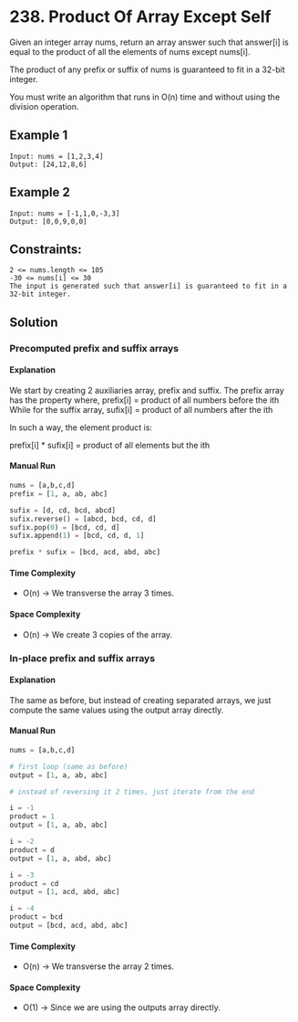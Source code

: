 # 238. Product Of Array Except Self

Given an integer array nums, return an array answer such that answer[i] is equal to the product of all the elements of nums except nums[i].

The product of any prefix or suffix of nums is guaranteed to fit in a 32-bit integer.

You must write an algorithm that runs in O(n) time and without using the division operation.

## Example 1

```shell
Input: nums = [1,2,3,4]
Output: [24,12,8,6]
```

## Example 2

```shell
Input: nums = [-1,1,0,-3,3]
Output: [0,0,9,0,0]
```

## Constraints:

```shell
2 <= nums.length <= 105
-30 <= nums[i] <= 30
The input is generated such that answer[i] is guaranteed to fit in a 32-bit integer.
```

## Solution

### Precomputed prefix and suffix arrays

#### Explanation

We start by creating 2 auxiliaries array, prefix and suffix.
The prefix array has the property where,
prefix[i] = product of all numbers before the ith
While for the suffix array,
sufix[i] = product of all numbers after the ith

In such a way, the element product is:

prefix[i] * sufix[i] = product of all elements but the ith

#### Manual Run

```python
nums = [a,b,c,d]
prefix = [1, a, ab, abc]

sufix = [d, cd, bcd, abcd]
sufix.reverse() = [abcd, bcd, cd, d]
sufix.pop(0) = [bcd, cd, d]
sufix.append(1) = [bcd, cd, d, 1]

prefix * sufix = [bcd, acd, abd, abc]
```

#### Time Complexity

- O(n) -> We transverse the array 3 times.

#### Space Complexity

- O(n) -> We create 3 copies of the array.

### In-place prefix and suffix arrays

#### Explanation

The same as before, but instead of creating separated arrays,
we just compute the same values using the output array directly.

#### Manual Run

```python
nums = [a,b,c,d]

# first loop (same as before)
output = [1, a, ab, abc]

# instead of reversing it 2 times, just iterate from the end

i = -1
product = 1
output = [1, a, ab, abc]

i = -2
product = d
output = [1, a, abd, abc]

i = -3
product = cd
output = [1, acd, abd, abc]

i = -4
product = bcd
output = [bcd, acd, abd, abc]
```

#### Time Complexity

- O(n) -> We transverse the array 2 times.

#### Space Complexity

- O(1) -> Since we are using the outputs array directly.